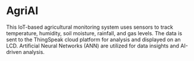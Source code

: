 # AgriAI
This IoT-based agricultural monitoring system uses sensors to track temperature, humidity, soil moisture, rainfall, and gas levels. The data is sent to the ThingSpeak cloud platform for analysis and displayed on an LCD. Artificial Neural Networks (ANN) are utilized for data insights and AI-driven analysis.
